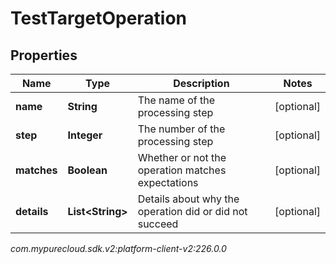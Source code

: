 # TestTargetOperation


## Properties

| Name | Type | Description | Notes |
| ------------ | ------------- | ------------- | ------------- |
| **name** | **String** | The name of the processing step |  [optional] |
| **step** | **Integer** | The number of the processing step |  [optional] |
| **matches** | **Boolean** | Whether or not the operation matches expectations |  [optional] |
| **details** | **List&lt;String&gt;** | Details about why the operation did or did not succeed |  [optional] |




_com.mypurecloud.sdk.v2:platform-client-v2:226.0.0_
